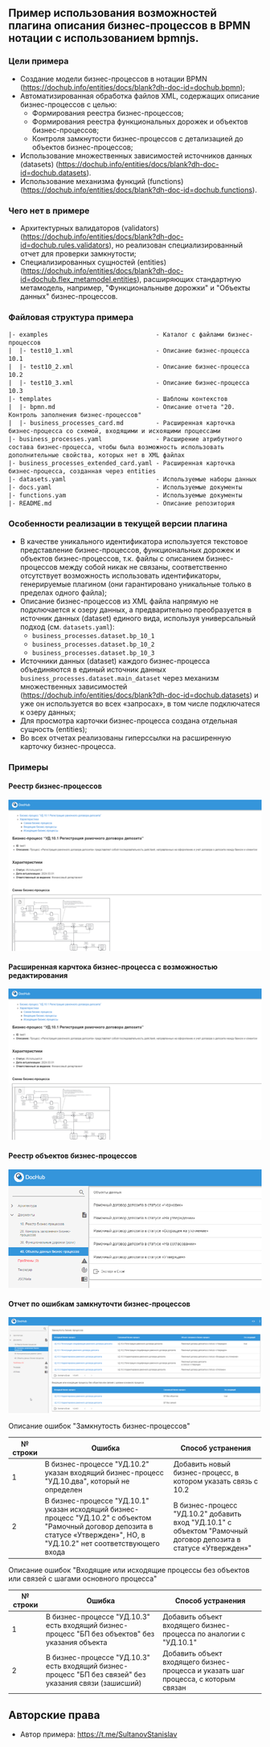 ## Пример использования возможностей плагина описания бизнес-процессов в BPMN нотации с использованием bpmnjs.

### Цели примера
- Создание модели бизнес-процессов в нотации BPMN (https://dochub.info/entities/docs/blank?dh-doc-id=dochub.bpmn);
- Автоматизированная обработка файлов XML, содержащих описание бизнес-процессов с целью:
  - Формирования реестра бизнес-процессов;
  - Формирования реестра функциональных дорожек и объектов бизнес-процессов;
  - Контроля замкнутости бизнес-процессов с детализацией до объектов бизнес-процессов; 
- Использование множественных зависимостей источников данных (datasets) (https://dochub.info/entities/docs/blank?dh-doc-id=dochub.datasets).
- Использование механизма функций (functions) (https://dochub.info/entities/docs/blank?dh-doc-id=dochub.functions).
 
### Чего нет в примере
- Архитектурных валидаторов (validators) (https://dochub.info/entities/docs/blank?dh-doc-id=dochub.rules.validators), но реализован специализированный отчет для проверки замкнутости;
- Специализированных сущностей (entities) (https://dochub.info/entities/docs/blank?dh-doc-id=dochub.flex_metamodel.entities), расширяющих стандартную метамодель, например, "Функциональныве дорожки" и "Объекты данных" бизнес-процессов.

### Файловая структура примера

```
|- examples                              - Каталог с файлами бизнес-процессов
|  |- test10_1.xml                       - Описание бизнес-процесса 10.1
|  |- test10_2.xml                       - Описание бизнес-процесса 10.2
|  |- test10_3.xml                       - Описание бизнес-процесса 10.3
|- templates                             - Шаблоны контекстов
|  |- bpmn.md                            - Описание отчета "20. Контроль заполнения бизнес-процессов"
|  |- business_processes_card.md         - Расширенная карточка бизнес-процесса со схемой, входящими и исхоящими процессами
|- business_processes.yaml               - Расширение атрибутного состава бизнес-процесса, чтобы была возможность использовать дополнительные свойства, которых нет в XML файлах
|- business_processes_extended_card.yaml - Расширенная карточка бизнес-процесса, созданная через entities
|- datasets.yaml                         - Используемые наборы данных
|- docs.yaml                             - Используемые документы
|- functions.yam                         - Используемые документы
|- README.md                             - Описание репозитория
```
### Особенности реализации в текущей версии плагина
- В качестве уникального идентификатора используется текстовое представление бизнес-процессов, функциональных дорожек и объектов бизнес-процессов, т.к. файлы с описанием бизнес-процессов между собой никак не связаны, соответственно отсутствует  возможность использовать идентификаторы, генерируемые плагином (они гарантировано уникальные только в пределах одного файла);
- Описание бизнес-процессов из XML файла напрямую не подключается к озеру данных, а  предварительно преобразуется в источник данных (dataset) единого вида, используя универсальный подход (см. `datasets.yaml`):
  - `business_processes.dataset.bp_10_1`
  - `business_processes.dataset.bp_10_2`
  - `business_processes.dataset.bp_10_3`  
- Источники данных (dataset) каждого бизнес-процесса объединяются в единый источник данных `business_processes.dataset.main_dataset` через механизм множественных зависимостей (https://dochub.info/entities/docs/blank?dh-doc-id=dochub.datasets) и уже он используется во всех «запросах», в том числе подключатеся к озеру данных;
- Для просмотра карточки бизнес-процесса создана отдельная сущность (entities);
- Во всех отчетах реализованы гиперссылки на расширенную карточку бизнес-процесса.

### Примеры

#### Реестр бизнес-процессов

![business_processes_extended_card.png](images%2Fbusiness_processes_extended_card.png)

#### Расширенная карчтока бизнес-процесса с возможностью редактирования

![business_processes_extended_card.png](images%2Fbusiness_processes_extended_card.png)

#### Реестр объектов бизнес-процессов

![business_processes_objects.png](images%2Fbusiness_processes_objects.png)

#### Отчет по ошибкам замкнуточти бизнес-процессов

![business_processes_errors.png](images%2Fbusiness_processes_errors.png)

Описание ошибок "Замкнутость бизнес-процессов"

| № строки | Ошибка                                                                                                                                                                           | Способ устранения                                                                                                 |
|----------|----------------------------------------------------------------------------------------------------------------------------------------------------------------------------------|-------------------------------------------------------------------------------------------------------------------|
| 1        | В бизнес-процессе "УД.10.2" указан входящий бизнес-процесс "УД.10.два", который не определен                                                                                     | Добавить новый бизнес-процесс, в котором указать связь с 10.2                                                     |
| 2        | В бизнес-процессе "УД.10.1" указан исходящий бизнес-процесс "УД.10.2" с объектом "Рамочный договор депозита в статусе «Утвержден»", НО, в "УД.10.2" нет соответствующего входа   | В бизнес-процесс "УД.10.2" добавить вход "УД.10.1" с объектом "Рамочный договор депозита в статусе «Утвержден»"   |   

Описание ошибок "Входящие или исходящие процессы без объектов или связей с шагами основного процесса"

| № строки | Ошибка                                                                                                    | Способ устранения                                                                  |
|----------|-----------------------------------------------------------------------------------------------------------|------------------------------------------------------------------------------------|
| 1        | В бизнес-процессе "УД.10.3" есть входящий бизнес-процесс "БП без объектов" без указания объекта           | Добавить объект входящего бизнес-процесса по аналогии с "УД.10.1"                  |
| 2        | В бизнес-процессе "УД.10.3" есть входящий бизнес-процесс "БП без связей" без указания связи (зашисший)    | Добавить объект входящего бизнес-процесса и указать шаг процесса, с которым связан |

## Авторские права
- Автор примера: https://t.me/SultanovStanislav
